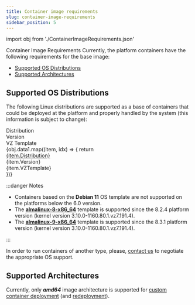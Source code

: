 ```yaml
---
title: Container image requirements
slug: container-image-requirements
sidebar_position: 5
---
```


import obj from './ContainerImageRequirements.json'

Container Image Requirements
Currently, the platform containers have the following requirements for the base image:

- [Supported OS Distributions](http://localhost:3000/docs/container/container-image-requirements#supported-os-distributions)
- [Supported Architectures](http://localhost:3000/docs/container/container-image-requirements#supported-architectures)

## Supported OS Distributions

The following Linux distributions are supported as a base of containers that could be deployed at the platform and properly handled by the system (this information is subject to change):

<div style={{
        width: '100%',
        margin: '0 0 3rem 0',
        borderRadius: '7px',
        overflow: 'hidden',
    }} >
    <div>
        <div style={{
            width: '100%',
            height: 'auto',
            border: '1px solid var(--ifm-toc-border-color)',
            display: 'grid', 
            fontWeight: '500',
            color: 'var(--table-color-primary)',
            background: 'var(--table-bg-primary-t2)', 
            gridTemplateColumns: '1fr 1fr 1fr',
            overflow: 'hidden',
        }}>
            <div style={{
                display: 'flex', 
                alignItems: 'center', 
                justifyContent: 'center',
                padding: '20px',
                wordBreak: 'break-all',
                borderRight: '1px solid var(--ifm-toc-border-color)',
            }}>
                Distribution
            </div>
            <div style={{
                display: 'flex', 
                alignItems: 'center', 
                justifyContent: 'center',
                padding: '20px',
                borderRight: '1px solid var(--ifm-toc-border-color)',
                wordBreak: 'break-all'
            }}>
               Version
            </div>
            <div style={{
                display: 'flex', 
                alignItems: 'center', 
                justifyContent: 'center',
                padding: '20px',
                borderRight: '1px solid var(--ifm-toc-border-color)',
                wordBreak: 'break-all'
            }}>
                VZ Template
            </div> 
        </div>
        {obj.data1.map((item, idx) => {
          return <div key={idx} style={{
            width: '100%',
            height: 'auto',
            border: '1px solid var(--ifm-toc-border-color)',
            display: 'grid', 
           gridTemplateColumns: '1fr 1fr 1fr',
            fontWeight: '400',
        }}>
            <div style={{
                padding: '20px',
                borderRight: '1px solid var(--ifm-toc-border-color)',
                background: 'var(--table-bg-primary-t1)',
                display: 'flex', 
                alignItems: 'center', 
                justifyContent: 'flex-start',
                wordBreak: 'break-all',
                padding: '20px',
            }}>
                <a href="/">
                    {item.Distribution}
                </a>
            </div>
            <div style={{
                display: 'flex', 
                alignItems: 'center', 
                justifyContent: 'center',
                padding: '20px',
                wordBreak: 'break-all'
            }}>
                {item.Version}
            </div>
            <div style={{
                wordBreak: 'break-all',
                 padding: '20px',
            }}>
                {item.VZTemplate}
            </div>
        </div>
        })}
    </div>
</div>

:::danger Notes

- Containers based on the **Debian 11** OS template are not supported on the platforms below the 6.0 version.
- The **[almalinux-8-x86_64](http://localhost:3000/docs/platform-overview/release-notes/release-notes-8.2.4)** template is supported since the 8.2.4 platform version (kernel version 3.10.0-1160.80.1.vz7.191.4).
- The **[almalinux-9-x86_64](http://localhost:3000/docs/platform-overview/release-notes/release-notes-8.3#almalinux-9-base-os-image)** template is supported since the 8.3.1 platform version (kernel version 3.10.0-1160.80.1.vz7.191.4).

:::

In order to run containers of another type, please, [contact us](https://cloudmydc.com/contact-us) to negotiate the appropriate OS support.

## Supported Architectures

Currently, only **_amd64_** image architecture is supported for [custom container deployment](http://localhost:3000/docs/container/container-deployment/custom-containers-deployment) (and [redeployment](/docs/category/container-deployment)).
